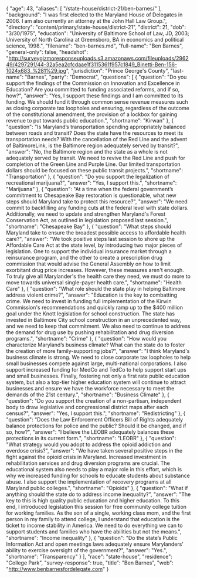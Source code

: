 {
  "age": 43,
  "aliases": [
    "/state-house/district-21/ben-barnes/"
  ],
  "background": "I was first elected to the Maryland House of Delegates in 2006. I am also currently an attorney at the John Hall Law Group.",
  "directory": "content/primary/state-house/district-21",
  "district": 21,
  "dob": "3/30/1975",
  "education": "University of Baltimore School of Law, JD, 2003; University of North Carolina at Greensboro, BA in economics and political science, 1998.",
  "filename": "ben-barnes.md",
  "full-name": "Ben Barnes",
  "general-only": false,
  "headshot": "http://surveygizmoresponseuploads.s3.amazonaws.com/fileuploads/296249/4297291/44-32a5ea2cfcdaae1f3115361f957c1849_Binetti-Ben-156-1024x683_%281%29.jpg",
  "jurisdiction": "Prince George's County",
  "last-name": "Barnes",
  "party": "Democrat",
  "questions": [
    {
      "question": "Do you support the findings of the Commission on Innovation and Excellence in Education? Are you committed to funding associated reforms, and if so, how?",
      "answer": "Yes, I support these findings and I am committed to its funding. We should fund it through common sense revenue measures such as closing corporate tax loopholes and ensuring, regardless of the outcome of the constitutional amendment, the provision of a lockbox for gaining revenue to put towards public education.",
      "shortname": "Kirwan"
    },
    {
      "question": "Is Maryland’s transportation spending appropriately balanced between roads and transit? Does the state have the resources to meet its transportation needs? With the cancellation of the Red Line and the advent of BaltimoreLink, is the Baltimore region adequately served by transit?",
      "answer": "No, the Baltimore region and the state as  a whole is not adequately served by transit. We need to revive the Red Line and push for completion of the Green Line and Purple Line. Our limited transportation dollars should be focused on these public transit projects.",
      "shortname": "Transportation"
    },
    {
      "question": "Do you support the legalization of recreational marijuana?",
      "answer": "Yes, I support this.",
      "shortname": "Marijuana"
    },
    {
      "question": "At a time when the federal government’s commitment to Chesapeake Bay restoration is questionable, what new steps should Maryland take to protect this resource?",
      "answer": "We need commit to backfilling any funding cuts at the federal level with state dollars. Additionally, we need to update and strengthen Maryland's Forest Conservation Act, as outlined in legislation proposed last session.",
      "shortname": "Chesapeake Bay"
    },
    {
      "question": "What steps should Maryland take to ensure the broadest possible access to affordable health care?",
      "answer": "We took positive steps last session to shore up the Affordable Care Act at the state level, by introducing two major pieces of legislation. One to support the individual insurance market through a reinsurance program, and the other to create a prescription drug commission that would advise the General Assembly on how to limit exorbitant drug price increases. However, these measures aren't enough. To truly give all Marylander's the health care they need, we must do more to move towards universal single-payer health care.",
      "shortname": "Health Care"
    },
    {
      "question": "What role should the state play in helping Baltimore address violent crime?",
      "answer": "Education is the key to combatting crime. We need to invest in funding full implementation of the Kirwin Commission's recommendations and quickly ramp up to the $400 million goal under the Knott legislation for school construction. The state has invested in Baltimore City school construction in an unprecedented way, and we need to keep that commitment. We also need to continue to address the demand for drug use by pushing rehabilitation and drug diversion programs.",
      "shortname": "Crime"
    },
    {
      "question": "How would you characterize Maryland’s business climate? What can the state do to foster the creation of more family-supporting jobs?",
      "answer": "I think Maryland's business climate is strong. We need to close corporate tax loopholes to help small businesses compete against large, multi-national corporations. I also support increased funding for MedCo and TedCo to help support start ups and small businesses. Finally, fostering not only a first rate public education system, but also a top-tier higher education system will continue to attract businesses and ensure we have the workforce necessary to meet the demands of the 21st century.",
      "shortname": "Business Climate"
    },
    {
      "question": "Do you support the creation of a non-partisan, independent body to draw legislative and congressional district maps after each census?",
      "answer": "Yes, I support this.",
      "shortname": "Redistricting"
    },
    {
      "question": "Does the Law Enforcement Officers Bill of Rights adequately balance protections for police and the public? Should it be changed, and if so, how?",
      "answer": "I believe the LEOBR adequately balances these protections in its current form.",
      "shortname": "LEOBR"
    },
    {
      "question": "What strategy would you adopt to address the opioid addiction and overdose crisis?",
      "answer": "We have taken several positive steps in the fight against the opioid crisis in Maryland. Increased investment in rehabilitation services and drug diversion programs are crucial. The educational system also needs to play a major role in this effort, which is why we increased funding for schools to educate students about substance abuse. I also support the implementation of recovery programs at all Maryland public colleges.",
      "shortname": "Opioids"
    },
    {
      "question": "What if anything should the state do to address income inequality?",
      "answer": "The key to this is high quality public education and higher education. To this end, I introduced legislation this session for free community college tuition for working families. As the son of a single, working class mom, and the first person in my family to attend college, I understand that education is the ticket to income stability in America. We need to do everything we can to support students and families who have the abilities but not the means.",
      "shortname": "Income inequality"
    },
    {
      "question": "Do the state’s Public Information Act and open meetings laws adequately ensure Marylanders’ ability to exercise oversight of the government?",
      "answer": "Yes.",
      "shortname": "Transparency"
    }
  ],
  "race": "state-house",
  "residence": "College Park",
  "survey-response": true,
  "title": "Ben Barnes",
  "web": "http://www.benbarnesfordelegate.com"
}
